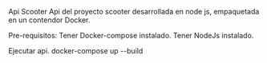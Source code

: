 Api Scooter
Api del proyecto scooter desarrollada en node js, empaquetada en un contendor Docker.

Pre-requisitos:
Tener Docker-compose instalado.
Tener NodeJs instalado.

Ejecutar api.
docker-compose up --build
